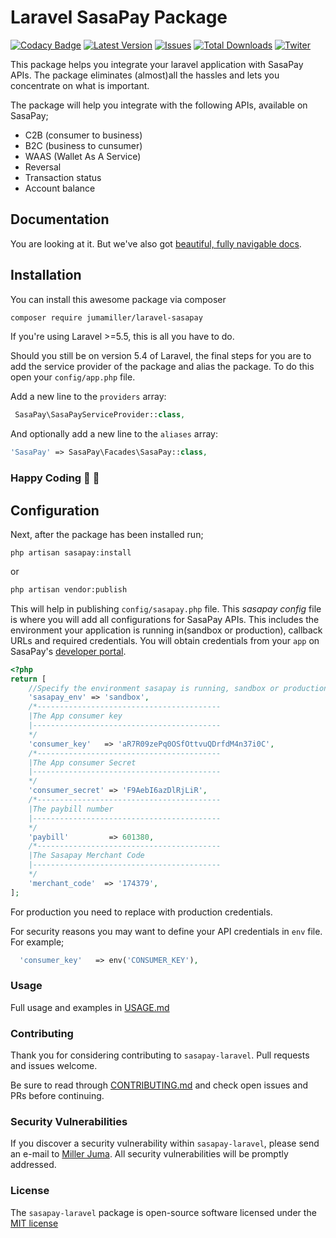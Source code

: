 # Laravel SasaPay Package

[![Codacy Badge](https://api.codacy.com/project/badge/Grade/414b845bd4ec44a1894d4f7a7499c227)](https://app.codacy.com/app/gathuku/laravel_mpesa?utm_source=github.com&utm_medium=referral&utm_content=gathuku/laravel_mpesa&utm_campaign=Badge_Grade_Dashboard)
[![Latest Version](https://img.shields.io/github/release/gathuku/laravel_mpesa.svg?style=flat-square)](https://github.com/gathuku/laravel_mpesa/releases)
[![Issues](https://img.shields.io/github/issues/gathuku/laravel_mpesa.svg?style=flat-square)](https://github.com/gathuku/laravel_mpesa/issues)
[![Total Downloads](https://img.shields.io/packagist/dt/gathuku/laravelmpesa.svg?style=flat-square)](https://packagist.org/packages/gathuku/laravelmpesa)
[![Twiter](https://img.shields.io/twitter/url/https/github.com/gathuku/laravel_mpesa.svg?style=social?style=social)](https://twitter.com/Gathukumose)


This package helps you integrate your laravel application with SasaPay APIs. The package eliminates (almost)all the hassles and lets you concentrate on what is important.

The package will help you integrate with the following APIs, available on SasaPay;

- C2B (consumer to business)
- B2C (business to cunsumer)
- WAAS (Wallet As A Service)
- Reversal
- Transaction status
- Account balance

## Documentation
You are looking at it. But we've also got [beautiful, fully navigable docs](https://sasapay.co.ke).

## Installation
You can install this awesome package via composer

```sh
composer require jumamiller/laravel-sasapay
```
If you're using Laravel >=5.5, this is all you have to do.

Should you still be on version 5.4 of Laravel, the final steps for you are to add the service provider of the package and alias the package. To do this open your `config/app.php` file.

Add a new line to the `providers` array:
```php
 SasaPay\SasaPayServiceProvider::class,
```
And optionally add a new line to the `aliases` array:
```php
'SasaPay' => SasaPay\Facades\SasaPay::class,
```

### Happy Coding :tada: :100:

## Configuration
Next, after the package has been installed run;
```
php artisan sasapay:install
```
or

```sh
php artisan vendor:publish
```
This will help in publishing `config/sasapay.php` file.
This *sasapay config* file is where you will add all configurations for SasaPay APIs.
This includes the environment your application is running in(sandbox or production), callback URLs and  required credentials.
You will obtain credentials from your `app` on SasaPay's [developer portal](https://developer.sasapay.app/).

```php
<?php
return [
    //Specify the environment sasapay is running, sandbox or production
    'sasapay_env' => 'sandbox',
    /*-----------------------------------------
    |The App consumer key
    |------------------------------------------
    */
    'consumer_key'   => 'aR7R09zePq0OSfOttvuQDrfdM4n37i0C',  
    /*-----------------------------------------
    |The App consumer Secret
    |------------------------------------------
    */                     
    'consumer_secret' => 'F9AebI6azDlRjLiR',     
    /*-----------------------------------------
    |The paybill number
    |------------------------------------------
    */
    'paybill'         => 601380,
    /*-----------------------------------------
    |The Sasapay Merchant Code
    |------------------------------------------
    */
    'merchant_code'  => '174379',
];
```

For production you need to replace with production credentials.

For security reasons you may want to define your API credentials in `env` file. For example;
```php
  'consumer_key'   => env('CONSUMER_KEY'),
```

### Usage
Full usage and examples in [USAGE.md](./USAGE.md)

### Contributing
Thank you for considering contributing to `sasapay-laravel`. Pull requests and issues welcome.

Be sure to read through [CONTRIBUTING.md](./CONTRIBUTING.md) and check open issues and PRs before continuing.

### Security Vulnerabilities
If you discover a security vulnerability within `sasapay-laravel`, please send an e-mail to [Miller Juma](jumamiller@yahoo.com). All security vulnerabilities will be promptly addressed.

### License
The `sasapay-laravel` package is open-source software licensed under the [MIT license](https://opensource.org/licenses/MIT)
